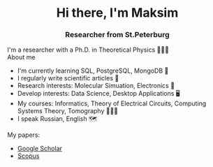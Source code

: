 <div id="header" align="center">
    <h1>Hi there, I'm Maksim</h1> 
    <h3>Researcher from St.Peterburg</h3>
</div>




I'm a researcher with a Ph.D. in Theoretical Physics 👨🏼‍🎓   
About me
* I'm currently learning SQL, PostgreSQL, MongoDB 🔡
* I regularly write scientific articles 📗
* Research interests: Molecular Simuation, Electronics 🧬
* Develop interests: Data Science, Desktop Applications 🖥️
* My courses: Informatics, Theory of Electrical Circuits, Computing Systems Theory, Tomography 👨🏼‍🏫
* I speak Russian, English 🗺️
  

My papers:
* [Google Scholar](https://scholar.google.ru/citations?user=JRYvIG8AAAAJ&hl=ru)
* [Scopus](https://www.scopus.com/authid/detail.uri?authorId=56988988800)
